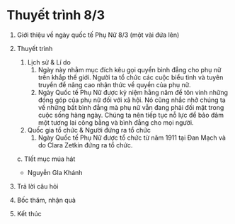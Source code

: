 # Thuyết trình 8/3

1. Giới thiệu về ngày quốc tế Phụ Nữ 8/3 (một vài đứa lên)
2. Thuyết trình
    1. Lịch sử & Lí do 
        1. Ngày này nhằm mục đích kêu gọi quyền bình đẳng cho phụ nữ trên khắp thế giới.
        Người ta tổ chức các cuộc biểu tình và tuyên truyền để nâng cao nhận thức về quyền của phụ nữ.
        2. Ngày Quốc tế Phụ Nữ được kỷ niệm hằng năm để tôn vinh những đóng góp của phụ nữ đối với xã hội.
        Nó cũng nhắc nhở chúng ta về những bất bình đẳng mà phụ nữ vẫn đang phải đối mặt trong cuộc sống hàng ngày.
        Chúng ta nên tiếp tục nỗ lực để bảo đảm một tương lai công bằng và bình đẳng cho mọi người.
    2. Quốc gia tổ chức & Người đứng ra tổ chức
        1. Ngày Quốc tế Phụ Nữ được tổ chức từ năm 1911 tại Đan Mạch và do Clara Zetkin đứng ra tổ chức.
    
     c. TIết mục múa hát
    
    - Nguyễn GIa Khánh
3. Trả lời câu hỏi
4. Bốc thăm, nhận quà
5. Kết thúc
